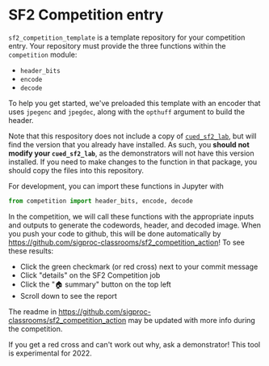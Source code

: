 # SF2 Competition entry

`sf2_competition_template` is a template repository for your competition entry.
Your repository must provide the three functions within the `competition` module:

* `header_bits`
* `encode`
* `decode`

To help you get started, we've preloaded this template with an encoder that uses `jpegenc` and
`jpegdec`, along with the `opthuff` argument to build the header.

Note that this respository does not include a copy of [`cued_sf2_lab`](https://github.com/sigproc/cued_sf2_lab), but will find the version that you already have installed.
As such, you **should not modify your `cued_sf2_lab`**, as the demonstrators will not have this version installed.
If you need to make changes to the function in that package, you should copy the files into this repository.

For development, you can import these functions in Jupyter with
```python
from competition import header_bits, encode, decode
```

In the competition, we will call these functions with the appropriate inputs and outputs to generate the codewords, header, and decoded image.
When you push your code to github, this will be done automatically by https://github.com/sigproc-classrooms/sf2_competition_action!
To see these results:
* Click the green checkmark (or red cross) next to your commit message
* Click "details" on the SF2 Competition job
* Click the "🏠 summary" button on the top left
* Scroll down to see the report

The readme in https://github.com/sigproc-classrooms/sf2_competition_action may be updated with more info during the competition.

If you get a red cross and can't work out why, ask a demonstrator! This tool is experimental for 2022.
